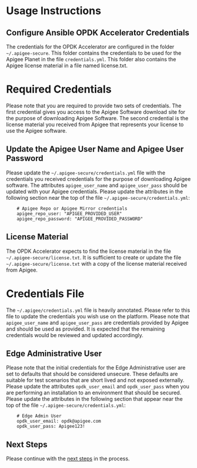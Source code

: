 # Usage Instructions

## Configure Ansible OPDK Accelerator Credentials

The credentials for the OPDK Accelerator are configured in the folder `~/.apigee-secure`. This folder contains the 
credentials to be used for the Apigee Planet in the file `credentials.yml`. This folder also contains the Apigee license 
material in a file named license.txt. 

# Required Credentials

Please note that you are required to provide two sets of credentials. The first credential gives you access to the Apigee
Software download site for the purpose of downloading Apigee Software. The second credential is the license material you 
received from Apigee that represents your license to use the Apigee software.  

## Update the Apigee User Name and Apigee User Password

Please update the `~/.apigee-secure/credentials.yml` file with the credentials you received credentials for the purpose 
of downloading Apigee software. The attributes `apigee_user_name` and `apigee_user_pass` should be updated with your
Apigee credentials. Please update the attributes in the following section near the top of the file 
`~/.apigee-secure/credentials.yml`:

        # Apigee Repo or Apigee Mirror credentials
        apigee_repo_user: "APIGEE_PROVIDED_USER"
        apigee_repo_password: "APIGEE_PROVIDED_PASSWORD"
  
## License Material

The OPDK Accelerator expects to find the license material in the file `~/.apigee-secure/license.txt`. It is sufficient 
to create or update the file `~/.apigee-secure/license.txt` with a copy of the license material received from Apigee.

# Credentials File

The `~/.apigee/credentials.yml` file is heavily annotated. Please refer to this file to update the credentials you wish 
use on the platform. Please note that `apigee_user_name` and `apigee_user_pass` are credentials provided by Apigee and
should be used as provided. It is expected that the remaining credentials would be reviewed and updated accordingly.  

## Edge Administrative User

Please note that the initial credentials for the Edge Administrative user are set to defaults that should be considered 
unsecure. These defaults are suitable for test scenarios that are short lived and not exposed externally. Please update
the attributes `opdk_user_email` and `opdk_user_pass` when you are performing an installation to an environment that 
should be secured. Please update the attributes in the following section that appear near the top of the file 
`~/.apigee-secure/credentials.yml`:

        # Edge Admin User
        opdk_user_email: opdk@apigee.com
        opdk_user_pass: Apigee123!
		
## Next Steps

Please continue with the [next steps](README.md#quick-start-usage-overview) in the process.
